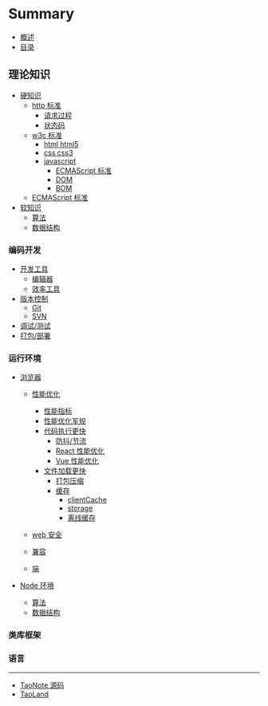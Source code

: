 <!--
 * @Author: yyt
 * @Date: 2020-02-27 17:21:42
 * @LastEditTime: 2020-05-19 10:41:23
 * @LastEditors: yyt
 * @FilePath: /taoNote/SUMMARY.md
-->

# Summary

- [概述](README.md)
- [目录](./doc/index.md)

## 理论知识

- [硬知识]()
  - [http 标准]()
    - [请求过程]()
    - [状态码]()
  - [w3c 标准]()
    - [html html5]()
    - [css css3]()
    - [javascript]()
      - [ECMAScript 标准]()
      - [DOM]()
      - [BOM]()
  - [ECMAScript 标准]()
- [软知识]()
  - [算法]()
  - [数据结构]()

### 编码开发

- [开发工具]()
  - [编辑器]()
  - [效率工具]()
- [版本控制]()
  - [Git](./doc/development/version-control/git.md)
  - [SVN]()
- [调试/测试]()
- [打包/部署]()

### 运行环境

- [浏览器]()

  - [性能优化]()

    - [性能指标]()
    - [性能优化军规]()
    - [代码执行更快]()
      - [防抖/节流](./doc/run/browser/performance/fast-implement/throttle/throttle.md)
      - [React 性能优化]()
      - [Vue 性能优化]()
    - [文件加载更快]()
      - [打包压缩]()
      - [缓存](./doc/run/browser/performance/fast-load/cache/index.md)
        - [clientCache](./doc/run/browser/performance/fast-load/cache/clientCache.md)
        - [storage](./doc/run/browser/performance/fast-load/cache/storage.md)
        - [离线缓存](./doc/run/browser/performance/fast-load/cache/offlineCache.md)

  - [web 安全]()
  - [兼容]()
  - [端]()

- [Node 环境]()
  - [算法]()
  - [数据结构]()

### 类库框架

### 语言

---

- [TaoNote 源码](https://github.com/bestRenekton/taoNote)
- [TaoLand](https://www.yangyuetao.cn)
